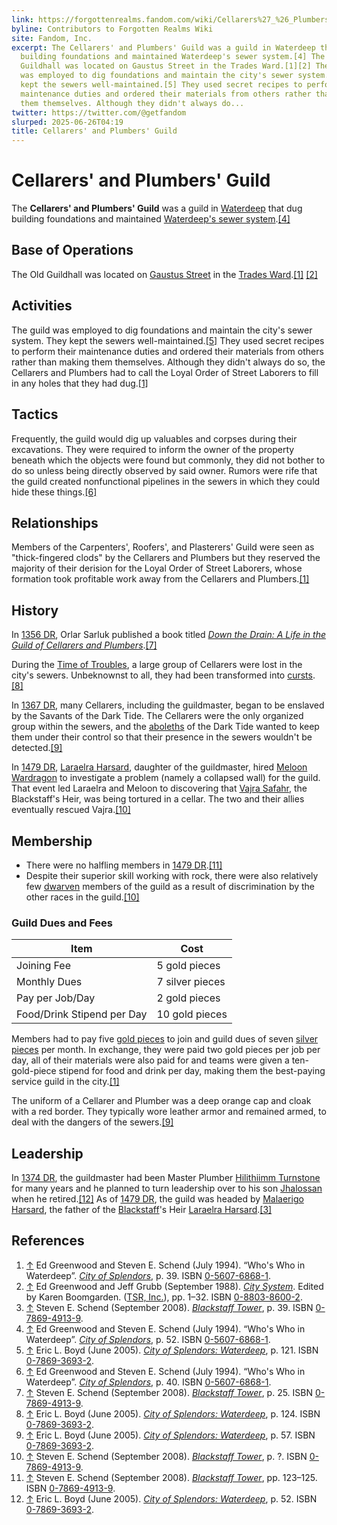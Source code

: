 ```yaml
---
link: https://forgottenrealms.fandom.com/wiki/Cellarers%27_%26_Plumbers%27_Guild
byline: Contributors to Forgotten Realms Wiki
site: Fandom, Inc.
excerpt: The Cellarers' and Plumbers' Guild was a guild in Waterdeep that dug
  building foundations and maintained Waterdeep's sewer system.[4] The Old
  Guildhall was located on Gaustus Street in the Trades Ward.[1][2] The guild
  was employed to dig foundations and maintain the city's sewer system. They
  kept the sewers well-maintained.[5] They used secret recipes to perform their
  maintenance duties and ordered their materials from others rather than making
  them themselves. Although they didn't always do...
twitter: https://twitter.com/@getfandom
slurped: 2025-06-26T04:19
title: Cellarers' and Plumbers' Guild
---
```

# Cellarers' and Plumbers' Guild

The **Cellarers' and Plumbers' Guild** was a guild in [Waterdeep](https://forgottenrealms.fandom.com/wiki/Waterdeep) that dug building foundations and maintained [Waterdeep's sewer system](https://forgottenrealms.fandom.com/wiki/Waterdeep/Sewers).[[4]](https://forgottenrealms.fandom.com/wiki/Cellarers%27_%26_Plumbers%27_Guild#cite_note-WWiW-p52-4)

## Base of Operations

The Old Guildhall was located on [Gaustus Street](https://forgottenrealms.fandom.com/wiki/Gaustus_Street) in the [Trades Ward](https://forgottenrealms.fandom.com/wiki/Trades_Ward_of_Waterdeep).[[1]](https://forgottenrealms.fandom.com/wiki/Cellarers%27_%26_Plumbers%27_Guild#cite_note-WWiW-p39-1) [[2]](https://forgottenrealms.fandom.com/wiki/Cellarers%27_%26_Plumbers%27_Guild#cite_note-CS-2)

## Activities

The guild was employed to dig foundations and maintain the city's sewer system. They kept the sewers well-maintained.[[5]](https://forgottenrealms.fandom.com/wiki/Cellarers%27_%26_Plumbers%27_Guild#cite_note-CoS.W-p121-5) They used secret recipes to perform their maintenance duties and ordered their materials from others rather than making them themselves. Although they didn't always do so, the Cellarers and Plumbers had to call the Loyal Order of Street Laborers to fill in any holes that they had dug.[[1]](https://forgottenrealms.fandom.com/wiki/Cellarers%27_%26_Plumbers%27_Guild#cite_note-WWiW-p39-1)

## Tactics

Frequently, the guild would dig up valuables and corpses during their excavations. They were required to inform the owner of the property beneath which the objects were found but commonly, they did not bother to do so unless being directly observed by said owner. Rumors were rife that the guild created nonfunctional pipelines in the sewers in which they could hide these things.[[6]](https://forgottenrealms.fandom.com/wiki/Cellarers%27_%26_Plumbers%27_Guild#cite_note-6)

## Relationships

Members of the Carpenters', Roofers', and Plasterers' Guild were seen as "thick-fingered clods" by the Cellarers and Plumbers but they reserved the majority of their derision for the Loyal Order of Street Laborers, whose formation took profitable work away from the Cellarers and Plumbers.[[1]](https://forgottenrealms.fandom.com/wiki/Cellarers%27_%26_Plumbers%27_Guild#cite_note-WWiW-p39-1)

## History

In [1356 DR](https://forgottenrealms.fandom.com/wiki/1356_DR), Orlar Sarluk published a book titled _[Down the Drain: A Life in the Guild of Cellarers and Plumbers](https://forgottenrealms.fandom.com/wiki/Down_the_Drain:_A_Life_in_the_Guild_of_Cellarers_and_Plumbers)_.[[7]](https://forgottenrealms.fandom.com/wiki/Cellarers%27_%26_Plumbers%27_Guild#cite_note-BST-p25-7)

During the [Time of Troubles](https://forgottenrealms.fandom.com/wiki/Time_of_Troubles), a large group of Cellarers were lost in the city's sewers. Unbeknownst to all, they had been transformed into [cursts](https://forgottenrealms.fandom.com/wiki/Curst).[[8]](https://forgottenrealms.fandom.com/wiki/Cellarers%27_%26_Plumbers%27_Guild#cite_note-CoS.W-124-8)

In [1367 DR](https://forgottenrealms.fandom.com/wiki/1367_DR), many Cellarers, including the guildmaster, began to be enslaved by the Savants of the Dark Tide. The Cellarers were the only organized group within the sewers, and the [aboleths](https://forgottenrealms.fandom.com/wiki/Aboleth) of the Dark Tide wanted to keep them under their control so that their presence in the sewers wouldn't be detected.[[9]](https://forgottenrealms.fandom.com/wiki/Cellarers%27_%26_Plumbers%27_Guild#cite_note-CoS.W-p57-9)

In [1479 DR](https://forgottenrealms.fandom.com/wiki/1479_DR), [Laraelra Harsard](https://forgottenrealms.fandom.com/wiki/Laraelra_Harsard), daughter of the guildmaster, hired [Meloon Wardragon](https://forgottenrealms.fandom.com/wiki/Meloon_Wardragon) to investigate a problem (namely a collapsed wall) for the guild. That event led Laraelra and Meloon to discovering that [Vajra Safahr](https://forgottenrealms.fandom.com/wiki/Vajra_Safahr), the Blackstaff's Heir, was being tortured in a cellar. The two and their allies eventually rescued Vajra.[[10]](https://forgottenrealms.fandom.com/wiki/Cellarers%27_%26_Plumbers%27_Guild#cite_note-BsT-10)

## Membership

*   There were no halfling members in [1479 DR](https://forgottenrealms.fandom.com/wiki/1479_DR).[[11]](https://forgottenrealms.fandom.com/wiki/Cellarers%27_%26_Plumbers%27_Guild#cite_note-BST-p123-125-11)
*   Despite their superior skill working with rock, there were also relatively few [dwarven](https://forgottenrealms.fandom.com/wiki/Dwarf) members of the guild as a result of discrimination by the other races in the guild.[[10]](https://forgottenrealms.fandom.com/wiki/Cellarers%27_%26_Plumbers%27_Guild#cite_note-BsT-10)

### Guild Dues and Fees

| Item             | Cost         |
| ---------------- | ------------ |
| Joining Fee      | 5 gold pieces |
| Monthly Dues     | 7 silver pieces |
| Pay per Job/Day  | 2 gold pieces |
| Food/Drink Stipend per Day | 10 gold pieces |

Members had to pay five [gold pieces](https://forgottenrealms.fandom.com/wiki/Gold_piece) to join and guild dues of seven [silver pieces](https://forgottenrealms.fandom.com/wiki/Silver_piece) per month. In exchange, they were paid two gold pieces per job per day, all of their materials were also paid for and teams were given a ten-gold-piece stipend for food and drink per day, making them the best-paying service guild in the city.[[1]](https://forgottenrealms.fandom.com/wiki/Cellarers%27_%26_Plumbers%27_Guild#cite_note-WWiW-p39-1)

The uniform of a Cellarer and Plumber was a deep orange cap and cloak with a red border. They typically wore leather armor and remained armed, to deal with the dangers of the sewers.[[9]](https://forgottenrealms.fandom.com/wiki/Cellarers%27_%26_Plumbers%27_Guild#cite_note-CoS.W-p57-9)

## Leadership

In [1374 DR](https://forgottenrealms.fandom.com/wiki/1374_DR), the guildmaster had been Master Plumber [Hilithiimm Turnstone](https://forgottenrealms.fandom.com/wiki/Hilithiimm_Turnstone) for many years and he planned to turn leadership over to his son [Jhalossan](https://forgottenrealms.fandom.com/wiki/Jhalossan_Turnstone) when he retired.[[12]](https://forgottenrealms.fandom.com/wiki/Cellarers%27_%26_Plumbers%27_Guild#cite_note-12) As of [1479 DR](https://forgottenrealms.fandom.com/wiki/1479_DR), the guild was headed by [Malaerigo Harsard](https://forgottenrealms.fandom.com/wiki/Malaerigo_Harsard), the father of the [Blackstaff](https://forgottenrealms.fandom.com/wiki/Blackstaff)'s Heir [Laraelra Harsard](https://forgottenrealms.fandom.com/wiki/Laraelra_Harsard).[[3]](https://forgottenrealms.fandom.com/wiki/Cellarers%27_%26_Plumbers%27_Guild#cite_note-BST-p39-3)

## References

1.  [↑](https://forgottenrealms.fandom.com/wiki/Cellarers%27_%26_Plumbers%27_Guild#cite_ref-WWiW-p39_1-0) Ed Greenwood and Steven E. Schend (July 1994). “Who's Who in Waterdeep”. _[City of Splendors](https://forgottenrealms.fandom.com/wiki/City_of_Splendors_(boxed_set))_, p. 39. ISBN [0-5607-6868-1](https://forgottenrealms.fandom.com/wiki/Special:BookSources/0-5607-6868-1).
2.  [↑](https://forgottenrealms.fandom.com/wiki/Cellarers%27_%26_Plumbers%27_Guild#cite_ref-CS_2-0) Ed Greenwood and Jeff Grubb (September 1988). _[City System](https://forgottenrealms.fandom.com/wiki/City_System)_. Edited by Karen Boomgarden. ([TSR, Inc.](https://forgottenrealms.fandom.com/wiki/TSR,_Inc.)), pp. 1–32. ISBN [0-8803-8600-2](https://forgottenrealms.fandom.com/wiki/Special:BookSources/0-8803-8600-2).
3.  [↑](https://forgottenrealms.fandom.com/wiki/Cellarers%27_%26_Plumbers%27_Guild#cite_ref-BST-p39_3-0) Steven E. Schend (September 2008). _[Blackstaff Tower](https://forgottenrealms.fandom.com/wiki/Blackstaff_Tower_(novel))_, p. 39. ISBN [0-7869-4913-9](https://forgottenrealms.fandom.com/wiki/Special:BookSources/0-7869-4913-9).
4.  [↑](https://forgottenrealms.fandom.com/wiki/Cellarers%27_%26_Plumbers%27_Guild#cite_ref-WWiW-p52_4-0) Ed Greenwood and Steven E. Schend (July 1994). “Who's Who in Waterdeep”. _[City of Splendors](https://forgottenrealms.fandom.com/wiki/City_of_Splendors_(boxed_set))_, p. 52. ISBN [0-5607-6868-1](https://forgottenrealms.fandom.com/wiki/Special:BookSources/0-5607-6868-1).
5.  [↑](https://forgottenrealms.fandom.com/wiki/Cellarers%27_%26_Plumbers%27_Guild#cite_ref-CoS.W-p121_5-0) Eric L. Boyd (June 2005). _[City of Splendors: Waterdeep](https://forgottenrealms.fandom.com/wiki/City_of_Splendors:_Waterdeep)_, p. 121. ISBN [0-7869-3693-2](https://forgottenrealms.fandom.com/wiki/Special:BookSources/0-7869-3693-2).
6.  [↑](https://forgottenrealms.fandom.com/wiki/Cellarers%27_%26_Plumbers%27_Guild#cite_ref-6) Ed Greenwood and Steven E. Schend (July 1994). “Who's Who in Waterdeep”. _[City of Splendors](https://forgottenrealms.fandom.com/wiki/City_of_Splendors_(boxed_set))_, p. 40. ISBN [0-5607-6868-1](https://forgottenrealms.fandom.com/wiki/Special:BookSources/0-5607-6868-1).
7.  [↑](https://forgottenrealms.fandom.com/wiki/Cellarers%27_%26_Plumbers%27_Guild#cite_ref-BST-p25_7-0) Steven E. Schend (September 2008). _[Blackstaff Tower](https://forgottenrealms.fandom.com/wiki/Blackstaff_Tower_(novel))_, p. 25. ISBN [0-7869-4913-9](https://forgottenrealms.fandom.com/wiki/Special:BookSources/0-7869-4913-9).
8.  [↑](https://forgottenrealms.fandom.com/wiki/Cellarers%27_%26_Plumbers%27_Guild#cite_ref-CoS.W-124_8-0) Eric L. Boyd (June 2005). _[City of Splendors: Waterdeep](https://forgottenrealms.fandom.com/wiki/City_of_Splendors:_Waterdeep)_, p. 124. ISBN [0-7869-3693-2](https://forgottenrealms.fandom.com/wiki/Special:BookSources/0-7869-3693-2).
9.  [↑](https://forgottenrealms.fandom.com/wiki/Cellarers%27_%26_Plumbers%27_Guild#cite_ref-CoS.W-p57_9-0) Eric L. Boyd (June 2005). _[City of Splendors: Waterdeep](https://forgottenrealms.fandom.com/wiki/City_of_Splendors:_Waterdeep)_, p. 57. ISBN [0-7869-3693-2](https://forgottenrealms.fandom.com/wiki/Special:BookSources/0-7869-3693-2).
10. [↑](https://forgottenrealms.fandom.com/wiki/Cellarers%27_%26_Plumbers%27_Guild#cite_ref-BsT_10-0) Steven E. Schend (September 2008). _[Blackstaff Tower](https://forgottenrealms.fandom.com/wiki/Blackstaff_Tower_(novel))_, p. ?. ISBN [0-7869-4913-9](https://forgottenrealms.fandom.com/wiki/Special:BookSources/0-7869-4913-9).
11. [↑](https://forgottenrealms.fandom.com/wiki/Cellarers%27_%26_Plumbers%27_Guild#cite_ref-BST-p123-125_11-0) Steven E. Schend (September 2008). _[Blackstaff Tower](https://forgottenrealms.fandom.com/wiki/Blackstaff_Tower_(novel))_, pp. 123–125. ISBN [0-7869-4913-9](https://forgottenrealms.fandom.com/wiki/Special:BookSources/0-7869-4913-9).
12. [↑](https://forgottenrealms.fandom.com/wiki/Cellarers%27_%26_Plumbers%27_Guild#cite_ref-12) Eric L. Boyd (June 2005). _[City of Splendors: Waterdeep](https://forgottenrealms.fandom.com/wiki/City_of_Splendors:_Waterdeep)_, p. 52. ISBN [0-7869-3693-2](https://forgottenrealms.fandom.com/wiki/Special:BookSources/0-7869-3693-2).
